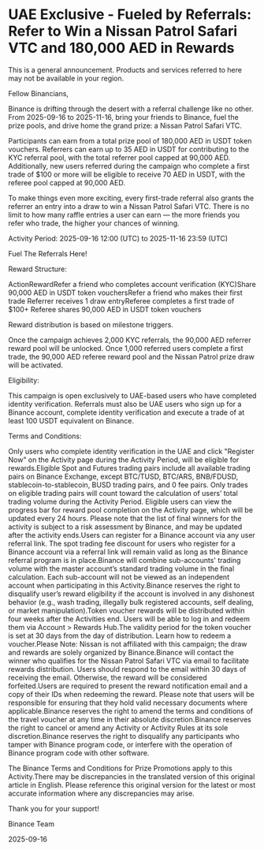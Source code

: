 # UAE Exclusive - Fueled by Referrals: Refer to Win a Nissan Patrol Safari VTC and 180,000 AED in Rewards

This is a general announcement. Products and services referred to here may not be available in your region.

Fellow Binancians,

Binance is drifting through the desert with a referral challenge like no other. From 2025-09-16 to 2025-11-16, bring your friends to Binance, fuel the prize pools, and drive home the grand prize: a Nissan Patrol Safari VTC.

Participants can earn from a total prize pool of 180,000 AED in USDT token vouchers. Referrers can earn up to 35 AED in USDT for contributing to the KYC referral pool, with the total referrer pool capped at 90,000 AED. Additionally, new users referred during the campaign who complete a first trade of $100 or more will be eligible to receive 70 AED in USDT, with the referee pool capped at 90,000 AED.

To make things even more exciting, every first-trade referral also grants the referrer an entry into a draw to win a Nissan Patrol Safari VTC. There is no limit to how many raffle entries a user can earn — the more friends you refer who trade, the higher your chances of winning.

Activity Period: 2025-09-16 12:00 (UTC) to 2025-11-16 23:59 (UTC)

Fuel The Referrals Here!

Reward Structure:

ActionRewardRefer a friend who completes account verification (KYC)Share 90,000 AED in USDT token vouchersRefer a friend who makes their first trade Referrer receives 1 draw entryReferee completes a first trade of $100+ Referee shares 90,000 AED in USDT token vouchers

Reward distribution is based on milestone triggers. 

Once the campaign achieves 2,000 KYC referrals, the 90,000 AED referrer reward pool will be unlocked. Once 1,000 referred users complete a first trade, the 90,000 AED referee reward pool and the Nissan Patrol prize draw will be activated.

Eligibility:

This campaign is open exclusively to UAE-based users who have completed identity verification. Referrals must also be UAE users who sign up for a Binance account, complete identity verification and execute a trade of at least 100 USDT equivalent on Binance.

Terms and Conditions:

Only users who complete identity verification in the UAE and click "Register Now" on the Activity page during the Activity Period, will be eligible for rewards.Eligible Spot and Futures trading pairs include all available trading pairs on Binance Exchange, except BTC/TUSD, BTC/ARS, BNB/FDUSD, stablecoin-to-stablecoin, BUSD trading pairs, and 0 fee pairs. Only trades on eligible trading pairs will count toward the calculation of users’ total trading volume during the Activity Period. Eligible users can view the progress bar for reward pool completion on the Activity page, which will be updated every 24 hours. Please note that the list of final winners for the activity is subject to a risk assessment by Binance, and may be updated after the activity ends.Users can register for a Binance account via any user referral link. The spot trading fee discount for users who register for a Binance account via a referral link will remain valid as long as the Binance referral program is in place.Binance will combine sub-accounts' trading volume with the master account’s standard trading volume in the final calculation. Each sub-account will not be viewed as an independent account when participating in this Activity.Binance reserves the right to disqualify user’s reward eligibility if the account is involved in any dishonest behavior (e.g., wash trading, illegally bulk registered accounts, self dealing, or market manipulation).Token voucher rewards will be distributed within four weeks after the Activities end. Users will be able to log in and redeem them via Account > Rewards Hub.The validity period for the token voucher is set at 30 days from the day of distribution. Learn how to redeem a voucher.Please Note: Nissan is not affiliated with this campaign; the draw and rewards are solely organized by Binance.Binance will contact the winner who qualifies for the Nissan Patrol Safari VTC via email to facilitate rewards distribution. Users should respond to the email within 30 days of receiving the email. Otherwise, the reward will be considered forfeited.Users are required to present the reward notification email and a copy of their IDs when redeeming the reward. Please note that users will be responsible for ensuring that they hold valid necessary documents where applicable.Binance reserves the right to amend the terms and conditions of the travel voucher at any time in their absolute discretion.Binance reserves the right to cancel or amend any Activity or Activity Rules at its sole discretion.Binance reserves the right to disqualify any participants who tamper with Binance program code, or interfere with the operation of Binance program code with other software.

The Binance Terms and Conditions for Prize Promotions apply to this Activity.There may be discrepancies in the translated version of this original article in English. Please reference this original version for the latest or most accurate information where any discrepancies may arise.

Thank you for your support!

Binance Team

2025-09-16